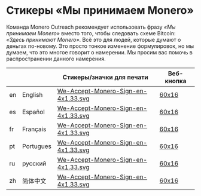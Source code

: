 # Стикеры «Мы принимаем Monero»

Команда Monero Outreach рекомендует использовать фразу _«Мы принимаем Monero»_ вместо того, чтобы следовать схеме Bitcoin: _«Здесь принимают Monero»_. Всё это для людей, которые думают о деньгах по-новому. Это просто тонкое изменение формулировок, но мы думаем, что это многое говорит о намерении. Мы просим вас помочь в распространении данного намерения.

|  |  | Стикеры/значки для печати | Веб-кнопка |
|--|--|--|--|
| en | English | [We-Accept-Monero-Sign-en-4x1.33.svg]() | [60x16]() | [133 x 36]() |
| es | Español | [We-Accept-Monero-Sign-en-4x1.33.svg]() | [60x16]() | [133 x 36]() |
| fr | Français | [We-Accept-Monero-Sign-en-4x1.33.svg]() | [60x16]() | [133 x 36]() |
| pt | Portugues | [We-Accept-Monero-Sign-en-4x1.33.svg]() | [60x16]() | [133 x 36]() |
| ru | русский | [We-Accept-Monero-Sign-en-4x1.33.svg]() | [60x16]() | [133 x 36]() |
| zh | 简体中文 | [We-Accept-Monero-Sign-en-4x1.33.svg]() | [60x16]() | [133 x 36]() |
